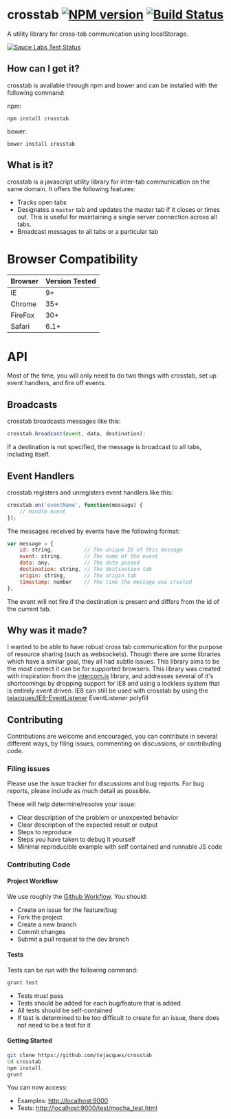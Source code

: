 # crosstab [![NPM version][npm-img]][npm-url] [![Build Status][travis-img]][travis-url]

A utility library for cross-tab communication using localStorage.

[![Sauce Labs Test Status][saucelabs-img]][saucelabs-url]

How can I get it?
-----------------

crosstab is available through npm and bower and can be installed with the following command:

npm:
```
npm install crosstab
```

bower:
```
bower install crosstab
```

What is it?
-----------

crosstab is a javascript utility library for inter-tab communication on the same domain. It offers the following features:

* Tracks open tabs
* Designates a `master` tab and updates the master tab if it closes or times out. This is useful for maintaining a single server connection across all tabs.
* Broadcast messages to all tabs or a particular tab

# Browser Compatibility #


| Browser | Version Tested |
|---------|----------------|
|   IE    |        9+      |
| Chrome  |       35+      |
| FireFox |       30+      |
| Safari  |        6.1+    |

# API #

Most of the time, you will only need to do two things with crosstab, set up event handlers, and fire off events.

## Broadcasts ##

crosstab broadcasts messages like this:

```JavaScript
crosstab.broadcast(event, data, destination);
```

If a destination is not specified, the message is broadcast to all tabs, including itself.

## Event Handlers ##

crosstab registers and unregisters event handlers like this:

```JavaScript
crosstab.on('eventName', function(message) {
    // Handle event
});
```

The messages received by events have the following format:

```JavaScript
var message = {
    id: string,          // The unique ID of this message
    event: string,       // The name of the event
    data: any,           // The data passed
    destination: string, // The destination tab
    origin: string,      // The origin tab
    timestamp: number    // The time the message was created
};
```

The event will not fire if the destination is present and differs from the id of the current tab.
 

Why was it made?
----------------

I wanted to be able to have robust cross tab communication for the purpose of resource sharing (such as websockets). Though there are some libraries which have a similar goal, they all had subtle issues. This library aims to be the most correct it can be for supported browsers. This library was created with inspiration from the [intercom.js](https://github.com/diy/intercom.js/) library, and addresses several of it's shortcomings by dropping support for IE8 and using a lockless system that is entirely event driven. IE8 can still be used with crosstab by using the [tejacques/IE8-EventListener](https://github.com/tejacques/IE8-EventListener) EventListener polyfill

Contributing
------------

Contributions are welcome and encouraged, you can contribute in several different ways, by filing issues, commenting on discussions, or contributing code.

### Filing issues ###

Please use the issue tracker for discussions and bug reports. For bug reports, please include as much detail as possible.

These will help determine/resolve your issue:

* Clear description of the problem or unexpexted behavior
* Clear description of the expected result or output
* Steps to reproduce
* Steps you have taken to debug it yourself
* Minimal reproducible example with self contained and runnable JS code

### Contributing Code ###

#### Project Workflow ####

We use roughly the [Github Workflow](https://guides.github.com/introduction/flow/). You should:

* Create an issue for the feature/bug
* Fork the project
* Create a new branch
* Commit changes
* Submit a pull request to the dev branch

#### Tests ####

Tests can be run with the following command:

```.sh
grunt test
```

* Tests must pass
* Tests should be added for each bug/feature that is added
* All tests should be self-contained
* If test is determined to be too difficult to create for an issue, there does not need to be a test for it

#### Getting Started ####

```.sh
git clone https://github.com/tejacques/crosstab
cd crosstab
npm install
grunt
```

You can now access:
* Examples: [http://localhost:9000](http://localhost:9000)
* Tests: [http://localhost:9000/test/mocha_test.html](http://localhost:9000/test/mocha_test.html)

[downloads-img]: https://img.shields.io/npm/dm/crosstab.svg
[npm-url]: https://npmjs.org/package/crosstab
[npm-img]: http://img.shields.io/npm/v/crosstab.svg
[travis-url]: https://travis-ci.org/tejacques/crosstab
[travis-img]: https://travis-ci.org/tejacques/crosstab.svg?branch=master
[saucelabs-url]: https://saucelabs.com/users/crosstab/tests
[saucelabs-img]: https://saucelabs.com/browser-matrix/crosstab.svg
